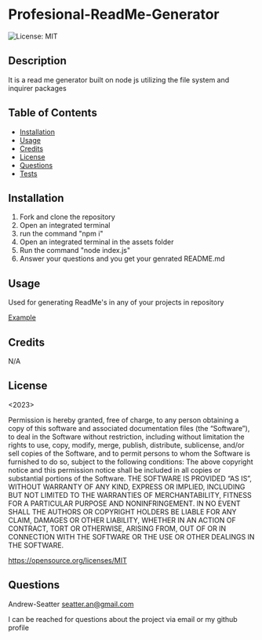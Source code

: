 # Profesional-ReadMe-Generator
  ![License: MIT](https://img.shields.io/badge/License-MIT-yellow.svg)


## Description

It is a read me generator built on node js utilizing the file system and inquirer packages

## Table of Contents

- [Installation](#installation)
- [Usage](#usage)
- [Credits](#credits)
- [License](#license)
- [Questions](#Questions)
- [Tests](#tests)
## Installation

1. Fork and clone the repository
2. Open an integrated terminal
3. run the command "npm i"
4. Open an integrated terminal in the assets folder
5. Run the command "node index.js"
6. Answer your questions and you get your genrated README.md

## Usage

Used for generating ReadMe's in any of your projects in repository

[Example]("https://drive.google.com/file/d/1KE7jOweYCyWvoyylj9OQ9yQZTYfzuGHl/view")
## Credits
N/A

## License
<2023> <Andrew-Seatter>

Permission is hereby granted, free of charge, to any person obtaining a copy of this software and associated documentation files (the “Software”), to deal in the Software without restriction, including without limitation the rights to use, copy, modify, merge, publish, distribute, sublicense, and/or sell copies of the Software, and to permit persons to whom the Software is furnished to do so, subject to the following conditions:
      The above copyright notice and this permission notice shall be included in all copies or substantial portions of the Software.
      THE SOFTWARE IS PROVIDED “AS IS”, WITHOUT WARRANTY OF ANY KIND, EXPRESS OR IMPLIED, INCLUDING BUT NOT LIMITED TO THE WARRANTIES OF MERCHANTABILITY, FITNESS FOR A PARTICULAR PURPOSE AND NONINFRINGEMENT. IN NO EVENT SHALL THE AUTHORS OR COPYRIGHT HOLDERS BE LIABLE FOR ANY CLAIM, DAMAGES OR OTHER LIABILITY, WHETHER IN AN ACTION OF CONTRACT, TORT OR OTHERWISE, ARISING FROM, OUT OF OR IN CONNECTION WITH THE SOFTWARE OR THE USE OR OTHER DEALINGS IN THE SOFTWARE.

https://opensource.org/licenses/MIT
## Questions
Andrew-Seatter
seatter.an@gmail.com

I can be reached for questions about the project via email or my github profile
